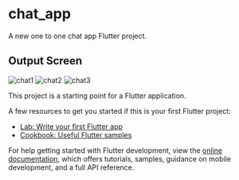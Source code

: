 # chat_app

A new one to one chat app Flutter project.

## Output Screen
![chat1](https://github.com/hk1728557/ChatApp/assets/90959033/18c2af43-645d-46de-b91c-a13649bfbfec)
![chat2](https://github.com/hk1728557/ChatApp/assets/90959033/c9028655-f735-4ce7-9d21-ed58546b9a8f)
![chat3](https://github.com/hk1728557/ChatApp/assets/90959033/94240d9b-5046-46d0-aa73-1dbafc1ff19a)

This project is a starting point for a Flutter application.

A few resources to get you started if this is your first Flutter project:

- [Lab: Write your first Flutter app](https://docs.flutter.dev/get-started/codelab)
- [Cookbook: Useful Flutter samples](https://docs.flutter.dev/cookbook)

For help getting started with Flutter development, view the
[online documentation](https://docs.flutter.dev/), which offers tutorials,
samples, guidance on mobile development, and a full API reference.
